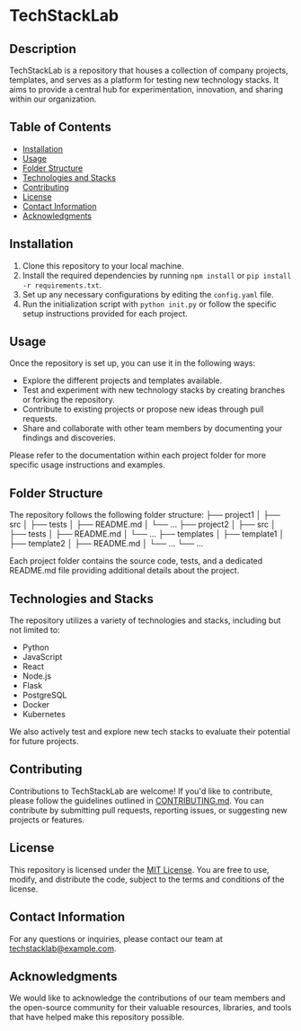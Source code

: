 # TechStackLab

## Description
TechStackLab is a repository that houses a collection of company projects, templates, and serves as a platform for testing new technology stacks. It aims to provide a central hub for experimentation, innovation, and sharing within our organization.

## Table of Contents
- [Installation](#installation)
- [Usage](#usage)
- [Folder Structure](#folder-structure)
- [Technologies and Stacks](#technologies-and-stacks)
- [Contributing](#contributing)
- [License](#license)
- [Contact Information](#contact-information)
- [Acknowledgments](#acknowledgments)

## Installation
1. Clone this repository to your local machine.
2. Install the required dependencies by running `npm install` or `pip install -r requirements.txt`.
3. Set up any necessary configurations by editing the `config.yaml` file.
4. Run the initialization script with `python init.py` or follow the specific setup instructions provided for each project.

## Usage
Once the repository is set up, you can use it in the following ways:

- Explore the different projects and templates available.
- Test and experiment with new technology stacks by creating branches or forking the repository.
- Contribute to existing projects or propose new ideas through pull requests.
- Share and collaborate with other team members by documenting your findings and discoveries.

Please refer to the documentation within each project folder for more specific usage instructions and examples.

## Folder Structure
The repository follows the following folder structure:
├── project1
│ ├── src
│ ├── tests
│ ├── README.md
│ └── ...
├── project2
│ ├── src
│ ├── tests
│ ├── README.md
│ └── ...
├── templates
│ ├── template1
│ ├── template2
│ ├── README.md
│ └── ...
└── ...


Each project folder contains the source code, tests, and a dedicated README.md file providing additional details about the project.

## Technologies and Stacks
The repository utilizes a variety of technologies and stacks, including but not limited to:

- Python
- JavaScript
- React
- Node.js
- Flask
- PostgreSQL
- Docker
- Kubernetes

We also actively test and explore new tech stacks to evaluate their potential for future projects.

## Contributing
Contributions to TechStackLab are welcome! If you'd like to contribute, please follow the guidelines outlined in [CONTRIBUTING.md](CONTRIBUTING.md). You can contribute by submitting pull requests, reporting issues, or suggesting new projects or features.

## License
This repository is licensed under the [MIT License](LICENSE). You are free to use, modify, and distribute the code, subject to the terms and conditions of the license.

## Contact Information
For any questions or inquiries, please contact our team at techstacklab@example.com.

## Acknowledgments
We would like to acknowledge the contributions of our team members and the open-source community for their valuable resources, libraries, and tools that have helped make this repository possible.
